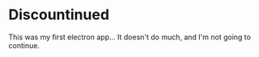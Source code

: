# Discountinued
This was my first electron app... It doesn't do much, and I'm not going to continue.
